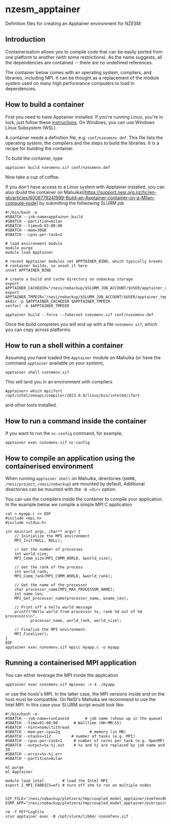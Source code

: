# nzesm_apptainer
Definition files for creating an Apptainer environment for NZESM

## Introduction

Containerisation allows you to compile code that can be easily ported from one platform to another (with some restrictions). As the name suggests, all the dependencies are contained -- there are no undefined references.

The container below comes with an operating system, compilers, and libraries, including MPI. It can be thought as a replacement of the 
module system used on many high performance computers to load in dependencies. 

## How to build a container

First you need to have Apptainer installed. If you're running Linux, you're in luck, just follow these [instructions](https://apptainer.org/docs/user/latest/). On Windows, you can use Windows Linux Subsystem (WSL).

A container needs a definition file, e.g. `conf/nzesmenv.def`. This file lists the operating system, the compilers and the steps to build the libraries. It is a recipe for building the container.

To build the container, type
```
apptainer build nzesmenv.sif conf/nzesmenv.def
```
Now take a cup of coffee. 

If you don't have access to a Linux system with Apptainer installed, you can also (build the container on Mahuika)[https://support.nesi.org.nz/hc/en-gb/articles/6008779241999-Build-an-Apptainer-container-on-a-Milan-compute-node] by submitting the follwowing SLURM job
```
#!/bin/bash -e
#SBATCH --job-name=apptainer_build
#SBATCH --partition=milan
#SBATCH --time=0-03:00:00
#SBATCH --mem=30GB
#SBATCH --cpus-per-task=2

# load environment module
module purge
module load Apptainer

# recent Apptainer modules set APPTAINER_BIND, which typically breaks
# container builds, so unset it here
unset APPTAINER_BIND

# create a build and cache directory on nobackup storage
export APPTAINER_CACHEDIR="/nesi/nobackup/$SLURM_JOB_ACCOUNT/$USER/apptainer_cache"
export APPTAINER_TMPDIR="/nesi/nobackup/$SLURM_JOB_ACCOUNT/$USER/apptainer_tmpdir"
mkdir -p $APPTAINER_CACHEDIR $APPTAINER_TMPDIR
setfacl -b $APPTAINER_TMPDIR

apptainer build --force --fakeroot nzesmenv.sif conf/nzesmenv.def
```

Once the build completes you will end up with a file `nzesmenv.sif`, which you can copy across platforms.

## How to run a shell within a container

Assuming you have loaded the `Apptainer` module on Mahuika (or have the command `apptainer` available on your system),
```
apptainer shell nzesmenv.sif
```
This will land you in an environment with compilers
```
Apptainer> which mpiifort
/opt/intel/oneapi/compiler/2023.0.0/linux/bin/intel64/ifort
```
and other tools installed.

## How to run a command inside the container

If you want to run the `nc-config` command, for example,
```
apptainer exec nzesmenv.sif nc-config
``` 

## How to compile an application using the containerised environment

When running `apptainer shell` on Mahuika, directories (`$HOME`, `/nesi/project`, `/nesi/nobackup`) are mounted by default, Additional directories can be mounted with the `-B <dir>` option. 

You can use the compilers inside the container to compile your application. In the example below we compile a simple MPI C application
```
cat > myapp.c << EOF
#include <mpi.h>
#include <stdio.h>

int main(int argc, char** argv) {
    // Initialize the MPI environment
    MPI_Init(NULL, NULL);

    // Get the number of processes
    int world_size;
    MPI_Comm_size(MPI_COMM_WORLD, &world_size);

    // Get the rank of the process
    int world_rank;
    MPI_Comm_rank(MPI_COMM_WORLD, &world_rank);

    // Get the name of the processor
    char processor_name[MPI_MAX_PROCESSOR_NAME];
    int name_len;
    MPI_Get_processor_name(processor_name, &name_len);

    // Print off a hello world message
    printf("Hello world from processor %s, rank %d out of %d processors\n",
           processor_name, world_rank, world_size);

    // Finalize the MPI environment.
    MPI_Finalize();
}
EOF
apptainer exec nzesmenv.sif mpicc myapp.c -o myapp
```

## Running a containerised MPI application

You can either leverage the MPI inside the application
```
apptainer exec nzesmenv.sif mpiexec -n 4 ./myapp
```
or use the hosts's MPI. In the latter case, the MPI versions inside and on the host must be compatible. On NeSI's Mahuika we recommend to use the Intel MPI. In this case your SLURM script would look like:
```
#!/bin/bash -e
#SBATCH --job-name=runCase14       # job name (shows up in the queue)
#SBATCH --time=01:00:00       # Walltime (HH:MM:SS)
#SBATCH --hint=nomultithread
#SBATCH --mem-per-cpu=2g             # memory (in MB)
#SBATCH --ntasks=112         # number of tasks (e.g. MPI)
#SBATCH --cpus-per-task=1     # number of cores per task (e.g. OpenMP)
#SBATCH --output=%x-%j.out    # %x and %j are replaced by job name and ID
#SBATCH --error=%x-%j.err
#SBATCH --partition=milan

ml purge
ml Apptainer

module load intel        # load the Intel MPI
export I_MPI_FABRICS=ofi # turn off shm to run on multiple nodes


SIF_FILE="/nesi/nobackup/pletzera/tmp/coupled_model_apptainer/esmfenv86.sif"
ESMF_APP="/nesi/nobackup/pletzera/tmp/coupled_model_apptainer/pskrips/models/PSKRIPS/PSKRIPSv2/coupledCode/esmf_application"

rm -f PET*LogFile
srun apptainer exec -B /opt/slurm/lib64/ nzesmfenv.sif .
```



